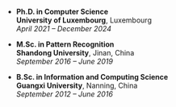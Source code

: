 - **Ph.D. in Computer Science**  
  **University of Luxembourg**, Luxembourg  
  *April 2021 – December 2024*

- **M.Sc. in Pattern Recognition**  
  **Shandong University**, Jinan, China  
  *September 2016 – June 2019*

- **B.Sc. in Information and Computing Science**  
  **Guangxi University**, Nanning, China  
  *September 2012 – June 2016*